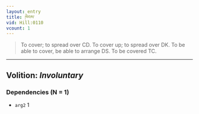 ```yaml
---
layout: entry
title: ཁེབས་
vid: Hill:0110
vcount: 1
---
```

> To cover; to spread over CD\. To cover up; to spread over DK\. To be able to cover, be able to arrange DS\. To be covered TC\.

---
Volition: _Involuntary_
---

### Dependencies (N = 1)
* `arg2` 1

